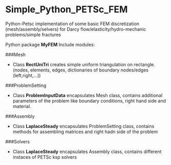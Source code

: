# Simple_Python_PETSc_FEM
Python-Petsc implementation of some basic FEM discretization (mesh/assembly/selvers) for Darcy flow/elasticity/hydro-mechanic problems/simple fractures

Python package **MyFEM**
Include modules:

###Mesh

- Class **RectUniTri** creates simple uniform triangulation on rectangle. (nodes, elements, edges, dictionaries of boundary nodes/edges (left,right,...))
 
###ProblemSetting

- Class **ProblemInputData** encapsulates Mesh class, contains additional parameters of the problem like boundary conditions, right hand side and material.

###Assembly

- Class **LaplaceSteady** encapsulates ProblemSetting class, contains methods for assembling matrices and right hadn side of the problem

###Solvers

- Class **LaplaceSteady** encapsulates Assembly class, contains different instaces of PETSc ksp solvers
 